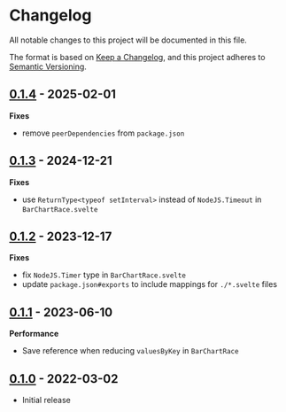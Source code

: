 # Changelog

All notable changes to this project will be documented in this file.

The format is based on [Keep a Changelog](https://keepachangelog.com/en/1.0.0/),
and this project adheres to [Semantic Versioning](https://semver.org/spec/v2.0.0.html).

## [0.1.4](https://github.com/metonym/svelte-bar-chart-race/releases/tag/v0.1.4) - 2025-02-01

**Fixes**

- remove `peerDependencies` from `package.json`

## [0.1.3](https://github.com/metonym/svelte-bar-chart-race/releases/tag/v0.1.3) - 2024-12-21

**Fixes**

- use `ReturnType<typeof setInterval>` instead of `NodeJS.Timeout` in `BarChartRace.svelte`

## [0.1.2](https://github.com/metonym/svelte-bar-chart-race/releases/tag/v0.1.2) - 2023-12-17

**Fixes**

- fix `NodeJS.Timer` type in `BarChartRace.svelte`
- update `package.json#exports` to include mappings for `./*.svelte` files

## [0.1.1](https://github.com/metonym/svelte-bar-chart-race/releases/tag/v0.1.1) - 2023-06-10

**Performance**

- Save reference when reducing `valuesByKey` in `BarChartRace`

## [0.1.0](https://github.com/metonym/svelte-bar-chart-race/releases/tag/v0.1.0) - 2022-03-02

- Initial release
